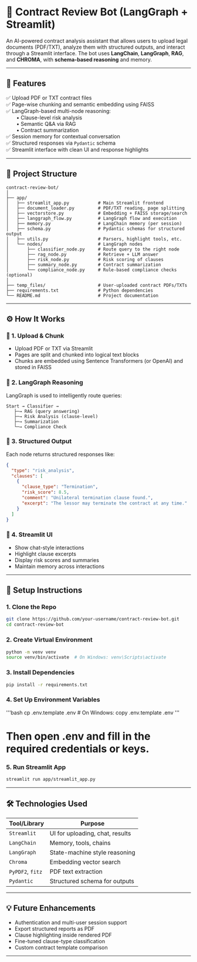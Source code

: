 
# 🤖 Contract Review Bot (LangGraph + Streamlit)

An AI-powered contract analysis assistant that allows users to upload legal documents (PDF/TXT), analyze them with structured outputs, and interact through a Streamlit interface. The bot uses **LangChain**, **LangGraph**, **RAG**, and **CHROMA**, with **schema-based reasoning** and memory.

---

## 🧠 Features

✅ Upload PDF or TXT contract files  
✅ Page-wise chunking and semantic embedding using FAISS  
✅ LangGraph-based multi-node reasoning:  
  • Clause-level risk analysis  
  • Semantic Q&A via RAG  
  • Contract summarization  
✅ Session memory for contextual conversation  
✅ Structured responses via `Pydantic` schema  
✅ Streamlit interface with clean UI and response highlights  

---

## 📁 Project Structure

```
contract-review-bot/
│
├── app/
│   ├── streamlit_app.py           # Main Streamlit frontend
│   ├── document_loader.py         # PDF/TXT reading, page splitting
│   ├── vectorstore.py             # Embedding + FAISS storage/search
│   ├── langgraph_flow.py          # LangGraph flow and execution
│   ├── memory.py                  # LangChain memory (per session)
│   ├── schema.py                  # Pydantic schemas for structured output
│   ├── utils.py                   # Parsers, highlight tools, etc.
│   └── nodes/                     # LangGraph nodes
│       ├── classifier_node.py     # Route query to the right node
│       ├── rag_node.py            # Retrieve + LLM answer
│       ├── risk_node.py           # Risk scoring of clauses
│       ├── summary_node.py        # Contract summarization
│       └── compliance_node.py     # Rule-based compliance checks (optional)
│
├── temp_files/                    # User-uploaded contract PDFs/TXTs
├── requirements.txt               # Python dependencies
└── README.md                      # Project documentation
```

---

## ⚙️ How It Works

### 🔄 1. Upload & Chunk
- Upload PDF or TXT via Streamlit
- Pages are split and chunked into logical text blocks
- Chunks are embedded using Sentence Transformers (or OpenAI) and stored in FAISS

### 🧠 2. LangGraph Reasoning
LangGraph is used to intelligently route queries:
```
Start → Classifier → 
   ├─→ RAG (query answering)
   ├─→ Risk Analysis (clause-level)
   ├─→ Summarization
   └─→ Compliance Check
```

### 🧾 3. Structured Output
Each node returns structured responses like:
```json
{
  "type": "risk_analysis",
  "clauses": [
    {
      "clause_type": "Termination",
      "risk_score": 8.5,
      "comment": "Unilateral termination clause found.",
      "excerpt": "The lessor may terminate the contract at any time."
    }
  ]
}
```

### 💬 4. Streamlit UI
- Show chat-style interactions
- Highlight clause excerpts
- Display risk scores and summaries
- Maintain memory across interactions

---

## 🔧 Setup Instructions

### 1. Clone the Repo
```bash
git clone https://github.com/your-username/contract-review-bot.git
cd contract-review-bot
```

### 2. Create Virtual Environment
```bash
python -m venv venv
source venv/bin/activate  # On Windows: venv\Scripts\activate
```

### 3. Install Dependencies
```bash
pip install -r requirements.txt
```

### 4. Set Up Environment Variables
'''bash
cp .env.template .env # On Windows: copy .env.template .env
'''
# Then open .env and fill in the required credentials or keys.


### 5. Run Streamlit App
```bash
streamlit run app/streamlit_app.py
```

---

## 🛠 Technologies Used

| Tool/Library     | Purpose                          |
|------------------|----------------------------------|
| `Streamlit`      | UI for uploading, chat, results  |
| `LangChain`      | Memory, tools, chains            |
| `LangGraph`      | State-machine style reasoning    |
| `Chroma`          | Embedding vector search          |
| `PyPDF2`, `fitz` | PDF text extraction              |
| `Pydantic`       | Structured schema for outputs    |

---

## 💡 Future Enhancements

- Authentication and multi-user session support  
- Export structured reports as PDF  
- Clause highlighting inside rendered PDF  
- Fine-tuned clause-type classification  
- Custom contract template comparison  

---
